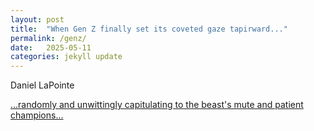 ```yaml
---
layout: post
title:  "When Gen Z finally set its coveted gaze tapirward..."
permalink: /genz/
date:   2025-05-11
categories: jekyll update
---
```

Daniel LaPointe

[...randomly and unwittingly capitulating to the beast's mute and patient champions...](/assets/dan_genz.pdf)